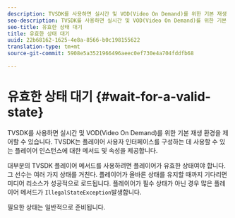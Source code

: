 ```yaml
---
description: TVSDK를 사용하면 실시간 및 VOD(Video On Demand)를 위한 기본 재생 환경을 제어할 수 있습니다. TVSDK는 플레이어 사용자 인터페이스를 구성하는 데 사용할 수 있는 플레이어 인스턴스에 대한 메서드 및 속성을 제공합니다.
seo-description: TVSDK를 사용하면 실시간 및 VOD(Video On Demand)를 위한 기본 재생 환경을 제어할 수 있습니다. TVSDK는 플레이어 사용자 인터페이스를 구성하는 데 사용할 수 있는 플레이어 인스턴스에 대한 메서드 및 속성을 제공합니다.
seo-title: 유효한 상태 대기
title: 유효한 상태 대기
uuid: 22b68162-1625-4e8a-8566-b0c198155622
translation-type: tm+mt
source-git-commit: 5908e5a3521966496aeec0ef730e4a704fddfb68

---
```



# 유효한 상태 대기 {#wait-for-a-valid-state}

TVSDK를 사용하면 실시간 및 VOD(Video On Demand)를 위한 기본 재생 환경을 제어할 수 있습니다. TVSDK는 플레이어 사용자 인터페이스를 구성하는 데 사용할 수 있는 플레이어 인스턴스에 대한 메서드 및 속성을 제공합니다.

대부분의 TVSDK 플레이어 메서드를 사용하려면 플레이어가 유효한 상태여야 합니다.
그 선수는 여러 가지 상태를 거친다. 플레이어가 올바른 상태를 유지할 때까지 기다리면 미디어 리소스가 성공적으로 로드됩니다. 플레이어가 필수 상태가 아닌 경우 많은 플레이어 메서드가 `IllegalStateException`발생합니다.

필요한 상태는 일반적으로 준비됩니다.
